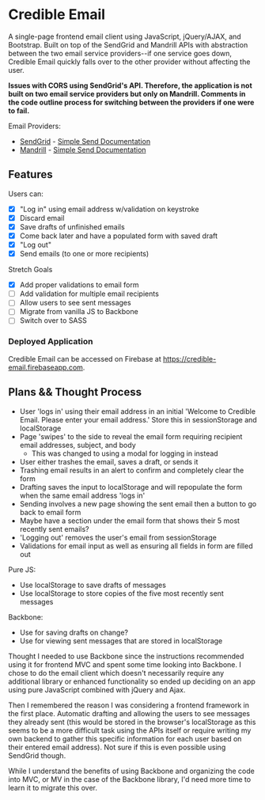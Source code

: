 # Credible Email
A single-page frontend email client using JavaScript, jQuery/AJAX, and Bootstrap. Built on top of the SendGrid and Mandrill APIs with abstraction between the two email service providers--if one service goes down, Credible Email quickly falls over to the other provider without affecting the user.

**Issues with CORS using SendGrid's API. Therefore, the application is not built on two email service providers but only on Mandrill. Comments in the code outline process for switching between the providers if one were to fail.**

Email Providers:

* [SendGrid](https://sendgrid.com/user/signup) - [Simple Send Documentation](https://sendgrid.com/docs/API_Reference/Web_API/mail.html)
* [Mandrill](https://mandrillapp.com) - [Simple Send Documentation](https://mandrillapp.com/api/docs/messages.JSON.html#method-send)

## Features
Users can:

- [X] "Log in" using email address w/validation on keystroke
- [X] Discard email
- [X] Save drafts of unfinished emails
- [X] Come back later and have a populated form with saved draft
- [X] "Log out"
- [X] Send emails (to one or more recipients)

Stretch Goals
- [X] Add proper validations to email form
- [ ] Add validation for multiple email recipients
- [ ] Allow users to see sent messages
- [ ] Migrate from vanilla JS to Backbone
- [ ] Switch over to SASS

<!-- Need to fix issue with popover showing up on valid input after entering invalid input -->

### Deployed Application
Credible Email can be accessed on Firebase at https://credible-email.firebaseapp.com.


## Plans && Thought Process
- User 'logs in' using their email address in an initial 'Welcome to Credible Email. Please enter your email address.' Store this in sessionStorage and localStorage
- Page 'swipes' to the side to reveal the email form requiring recipient email addresses, subject, and body
  - This was changed to using a modal for logging in instead
- User either trashes the email, saves a draft, or sends it
- Trashing email results in an alert to confirm and completely clear the form
- Drafting saves the input to localStorage and will repopulate the form when the same email address 'logs in'
- Sending involves a new page showing the sent email then a button to go back to email form
- Maybe have a section under the email form that shows their 5 most recently sent emails?
- 'Logging out' removes the user's email from sessionStorage
- Validations for email input as well as ensuring all fields in form are filled out

Pure JS:
- Use localStorage to save drafts of messages
- Use localStorage to store copies of the five most recently sent messages

Backbone:
- Use for saving drafts on change?
- Use for viewing sent messages that are stored in localStorage

Thought I needed to use Backbone since the instructions recommended using it for frontend MVC and spent some time looking into Backbone. I chose to do the email client which doesn't necessarily require any additional library or enhanced functionality so ended up deciding on an app using pure JavaScript combined with jQuery and Ajax.

Then I remembered the reason I was considering a frontend framework in the first place. Automatic drafting and allowing the users to see messages they already sent (this would be stored in the browser's localStorage as this seems to be a more difficult task using the APIs itself or require writing my own backend to gather this specific information for each user based on their entered email address). Not sure if this is even possible using SendGrid though.

While I understand the benefits of using Backbone and organizing the code into MVC, or MV in the case of the Backbone library, I'd need more time to learn it to migrate this over.
